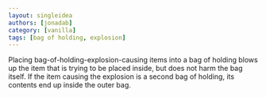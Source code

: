 ```yaml
---
layout: singleidea
authors: [jonadab]
category: [vanilla]
tags: [bag of holding, explosion]
---
```

Placing bag-of-holding-explosion-causing items into a bag of holding blows up the item that is trying to be placed inside, but does not harm the bag itself. If the item causing the explosion is a second bag of holding, its contents end up inside the outer bag.
